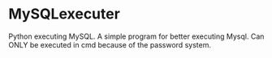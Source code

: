 # MySQLexecuter
Python executing MySQL.
A simple program for better executing Mysql.
Can ONLY be executed in cmd because of the password system.

